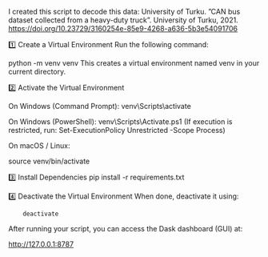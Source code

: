 I created this script to decode this data:
University of Turku. ”CAN bus dataset collected from a heavy-duty truck”. University of Turku, 2021. https://doi.org/10.23729/3160254e-85e9-4268-a636-5b3e54091706

1️⃣ Create a Virtual Environment
Run the following command:

python -m venv venv
This creates a virtual environment named venv in your current directory.

2️⃣ Activate the Virtual Environment

On Windows (Command Prompt):
    venv\Scripts\activate

On Windows (PowerShell):
    venv\Scripts\Activate.ps1
(If execution is restricted, run: Set-ExecutionPolicy Unrestricted -Scope Process)

On macOS / Linux:

source venv/bin/activate

3️⃣ Install Dependencies
    pip install -r requirements.txt


4️⃣ Deactivate the Virtual Environment
    When done, deactivate it using:

        deactivate

After running your script, you can access the Dask dashboard (GUI) at:

http://127.0.0.1:8787
